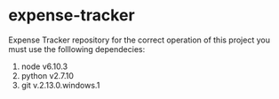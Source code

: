 # expense-tracker
Expense Tracker repository 
for the correct operation of this project you must use the folllowing dependecies:
1. node v6.10.3
2. python v2.7.10
3. git v.2.13.0.windows.1
